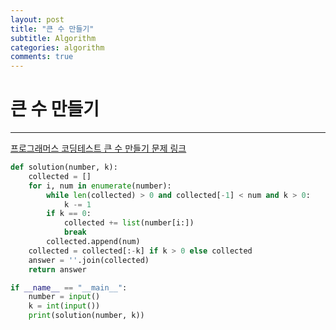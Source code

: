 ```yaml
---
layout: post
title: "큰 수 만들기"
subtitle: Algorithm
categories: algorithm
comments: true
---
```


# 큰 수 만들기

---

[프로그래머스 코딩테스트 큰 수 만들기 문제 링크](https://programmers.co.kr/learn/courses/30/lessons/42883)

```python
def solution(number, k):
    collected = []
    for i, num in enumerate(number):
        while len(collected) > 0 and collected[-1] < num and k > 0:
            k -= 1
        if k == 0:
            collected += list(number[i:])
            break
        collected.append(num)
    collected = collected[:-k] if k > 0 else collected
    answer = ''.join(collected)
    return answer

if __name__ == "__main__":
    number = input()
    k = int(input())
    print(solution(number, k))
```
